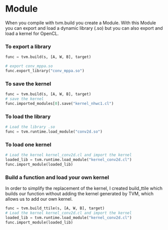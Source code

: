# Module

When you compile with tvm.build you create a Module. With this Module you can export and load a dynamic library (.so) but you can also export and load a kernel for OpenCL.

### To export a library
```python
func = tvm.build(s, [A, W, B], target)

# export conv_mppa.so
func.export_library("conv_mppa.so")
```

### To save the kernel

```python
func = tvm.build(s, [A, W, B], target)
# save the kernel
func.imported_modules[0].save("kernel_nhwc1.cl")
```

### To load the library 

```python
# Load the library .so 
func = tvm.runtime.load_module("conv2d.so")
```

### To load one kernel

```python
# Load the kernel kernel_conv2d.cl and import the kernel
loaded_lib = tvm.runtime.load_module("kernel_conv2d.cl")
func.import_module(loaded_lib)
```

### Build a function and load your own kernel

In order to simplify the replacement of the kernel, I created build_ttile which builds our function without adding the kernel generated by TVM, which allows us to add our own kernel.

```python
func = tvm.build_ttile(s, [A, W, B], target)
# Load the kernel kernel_conv2d.cl and import the kernel
loaded_lib = tvm.runtime.load_module("kernel_conv2d.cl")
func.import_module(loaded_lib)
```
